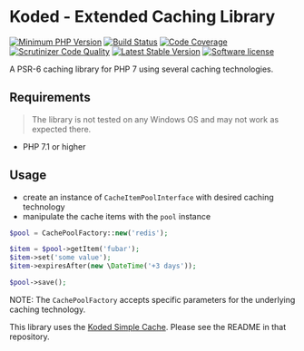 Koded - Extended Caching Library
================================

[![Minimum PHP Version](https://img.shields.io/badge/php-%3E%3D%207.1-8892BF.svg)](https://php.net/)
[![Build Status](https://scrutinizer-ci.com/g/kodedphp/cache-extended/badges/build.png?b=master)](https://scrutinizer-ci.com/g/kodedphp/cache-extended/build-status/master)
[![Code Coverage](https://scrutinizer-ci.com/g/kodedphp/cache-extended/badges/coverage.png?b=master)](https://scrutinizer-ci.com/g/kodedphp/cache-extended/?branch=master)
[![Scrutinizer Code Quality](https://scrutinizer-ci.com/g/kodedphp/cache-extended/badges/quality-score.png?b=master)](https://scrutinizer-ci.com/g/kodedphp/cache-extended/?branch=master)
[![Latest Stable Version](https://img.shields.io/packagist/v/koded/cache-extended.svg)](https://packagist.org/packages/koded/cache-extended)
[![Software license](https://img.shields.io/badge/License-BSD%203--Clause-blue.svg)](LICENSE)

A PSR-6 caching library for PHP 7 using several caching technologies.


Requirements
------------

> The library is not tested on any Windows OS and may not work as expected there.

- PHP 7.1 or higher


Usage
-----

- create an instance of `CacheItemPoolInterface` with desired caching technology
- manipulate the cache items with the `pool` instance


```php
$pool = CachePoolFactory::new('redis');

$item = $pool->getItem('fubar');
$item->set('some value');
$item->expiresAfter(new \DateTime('+3 days'));

$pool->save();
```

NOTE: The `CachePoolFactory` accepts specific parameters for the underlying caching technology.

This library uses the [Koded Simple Cache][koded-cache-simple]. Please see the README in that repository.



[koded-cache-simple]: https://github.com/kodedphp/cache-simple